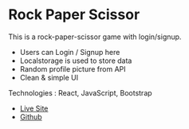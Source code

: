 # Rock Paper Scissor

This is a rock-paper-scissor game with login/signup.

* Users can Login / Signup here
* Localstorage is used to store data
* Random profile picture from API
* Clean & simple UI

Technologies : React, JavaScript, Bootstrap

* [Live Site](https://rock-paper-scissor-masfik.netlify.app/)
* [Github](https://github.com/masfikalam/Rock-Paper-Scissor)
